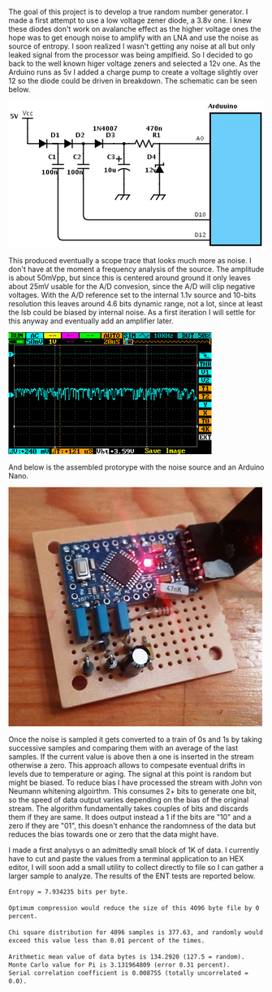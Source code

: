 
The goal of this project is to develop a true random number generator. I made a first attempt to use a low voltage zener diode, a 3.8v one. I knew these diodes don't work on avalanche effect as the higher voltage ones the hope was to get enough noise to amplify with an LNA and use the noise as source of entropy. I soon realized I wasn't getting any noise at all but only leaked signal from the processor was being amplfieid. So I decided to go back to the well known higer voltage zeners and selected a 12v one. As the Arduino runs as 5v I added a charge pump to create a voltage slightly over 12 so the diode could be driven in breakdown. The schematic can be seen below.

![Schematic](documentation/schematic2.png)

This produced eventually a scope trace that looks much more as noise. I don't have at the moment a frequency analysis of the source. The amplitude is about 50mVpp, but since this is centered around ground it only leaves about 25mV usable for the A/D convesion, since the A/D will clip negative voltages. With the A/D reference set to the internal 1.1v source and 10-bits resolution this leaves around 4.6 bits dynamic range, not a lot, since at least the lsb could be biased by internal noise. As a first iteration I will settle for this anyway and eventually add an amplifier later.

![Scope](documentation/noise.png)

And below is the assembled protorype with the noise source and an Arduino Nano.

![Proto](documentation/proto2.png)

Once the noise is sampled it gets converted to a train of 0s and 1s by taking successive samples and comparing them with an average of the last samples. If the current value is above then a one is inserted in the stream otherwise a zero. This approach allows to compesate eventual drifts in levels due to temperature or aging. The signal at this point is random but might be biased. To reduce bias I have processed the stream with John von Neumann whitening algoirthm. This consumes 2+ bits to generate one bit, so the speed of data output varies depending on the bias of the original stream. The algorithm fundamentally takes couples of bits and discards them if they are same. It does output instead a 1 if the bits are "10" and a zero if they are "01", this doesn't enhance the randomness of the data but reduces the bias towards one or zero that the data might have.

I made a first analysys o an admittedly small block of 1K of data. I currently have to cut and paste the values from a terminal application to an HEX editor, I will soon add a small utility to collect directly to file so I can gather a larger sample to analyze. The results of the ENT tests are reported below.


    Entropy = 7.934235 bits per byte.
    
    Optimum compression would reduce the size of this 4096 byte file by 0 percent.
    
    Chi square distribution for 4096 samples is 377.63, and randomly would exceed this value less than 0.01 percent of the times.
    
    Arithmetic mean value of data bytes is 134.2920 (127.5 = random).
    Monte Carlo value for Pi is 3.131964809 (error 0.31 percent).
    Serial correlation coefficient is 0.008755 (totally uncorrelated = 0.0).
    
